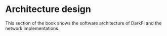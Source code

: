 Architecture design
===================

This section of the book shows the software architecture of DarkFi and
the network implementations.
